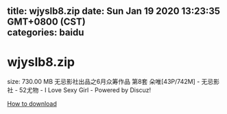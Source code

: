 
title: wjyslb8.zip
date: Sun Jan 19 2020 13:23:35 GMT+0800 (CST)    
categories: baidu
---

# wjyslb8.zip
size: 730.00 MB
 无忌影社出品之6月众筹作品 第8套 朵唯[43P/742M] - 无忌影社 - 52尤物 - I Love Sexy Girl - Powered by Discuz!
 

[How to download](https://bpcam.bemobtrk.com/go/2ceec3aa-1ca2-46d6-b9ff-aaa5c184517c?jno=69)